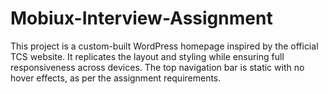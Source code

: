 # Mobiux-Interview-Assignment
This project is a custom-built WordPress homepage inspired by the official TCS website. It replicates the layout and styling while ensuring full responsiveness across devices. The top navigation bar is static with no hover effects, as per the assignment requirements.
